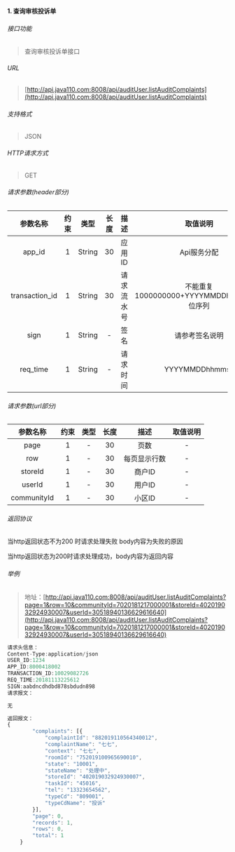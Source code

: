 

**1\. 查询审核投诉单**
###### 接口功能
> 查询审核投诉单接口

###### URL
> [http://api.java110.com:8008/api/auditUser.listAuditComplaints](http://api.java110.com:8008/api/auditUser.listAuditComplaints)

###### 支持格式
> JSON

###### HTTP请求方式
> GET

###### 请求参数(header部分)
|参数名称|约束|类型|长度|描述|取值说明|
| :-: | :-: | :-: | :-: | :-: | :-:|
|app_id|1|String|30|应用ID|Api服务分配                      |
|transaction_id|1|String|30|请求流水号|不能重复 1000000000+YYYYMMDDhhmmss+6位序列 |
|sign|1|String|-|签名|请参考签名说明|
|req_time|1|String|-|请求时间|YYYYMMDDhhmmss|

###### 请求参数(url部分)
|参数名称|约束|类型|长度|描述|取值说明|
| :-: | :-: | :-: | :-: | :-: | :-: |
|page|1|-|30|页数|-|
|row|1|-|30|每页显示行数|-|
|storeId|1|-|30|商户ID|-|
|userId|1|-|30|用户ID|-|
|communityId|1|-|30|小区ID|-|


###### 返回协议

当http返回状态不为200 时请求处理失败 body内容为失败的原因

当http返回状态为200时请求处理成功，body内容为返回内容




###### 举例
> 地址：[http://api.java110.com:8008/api/auditUser.listAuditComplaints?page=1&row=10&communityId=7020181217000001&storeId=402019032924930007&userId=30518940136629616640](http://api.java110.com:8008/api/auditUser.listAuditComplaints?page=1&row=10&communityId=7020181217000001&storeId=402019032924930007&userId=30518940136629616640)

``` javascript
请求头信息：
Content-Type:application/json
USER_ID:1234
APP_ID:8000418002
TRANSACTION_ID:10029082726
REQ_TIME:20181113225612
SIGN:aabdncdhdbd878sbdudn898
请求报文：

无

返回报文：
{
		"complaints": [{
			"complaintId": "882019110564340012",
			"complaintName": "七七",
			"context": "七七",
			"roomId": "752019100965690010",
			"state": "10001",
			"stateName": "处理中",
			"storeId": "402019032924930007",
			"taskId": "45016",
			"tel": "13323654562",
			"typeCd": "809001",
			"typeCdName": "投诉"
		}],
		"page": 0,
		"records": 1,
		"rows": 0,
		"total": 1
	}

```

